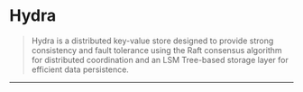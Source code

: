 # Hydra

> Hydra is a distributed key-value store designed to provide strong consistency and fault tolerance using the Raft consensus algorithm for distributed coordination and an LSM Tree-based storage layer for efficient data persistence.

---
